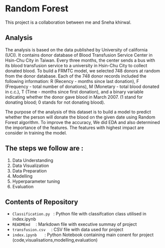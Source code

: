 # Random Forest
This project is a collaboration between me and Sneha khirwal.

## Analysis
The analysis is based on the data published by University of california (UCI). It contains donor database of Blood Transfusion Service Center in Hsin-Chu City 
in Taiwan. Every three months, the center sends a bus with its blood transfusion service to a university in Hsin-Chu City to collect donated blood. To 
build a FRMTC model, we selected 748 donors at random from the donor database. Each of the 748 donor records included the following information: R (Recency - months since last donation), F (Frequency - total number of donations), M (Monetary - total blood donated in c.c.), T (Time - months since first donation), and a binary variable indicating whether the donor gave blood in March 2007. (1 stand for donating blood; 0 stands for not donating blood).

The purpose of the analysis of this dataset is to build a model to predict whether the person will donate the blood on the given date using Random Forest algorithm. To improve the accuracy, We did EDA and also determined the importance of the features. The features with highest impact are consider in training the model.

## The steps we follow are :
1. Data Understanding
2. Data Visualization
3. Data Preparation
4. Modelling
5. Hyperparameter tuning
6. Evaluation

## Contents of Repository
- ``Classification.py `` :   Python file with classifcation class utilised in index.ipynb
- ``READMEmd  ``         :   Markdown file with executive summay of project
- ``transfusion.csv  ``      :   CSV file with data used for project
- ``index.ipynb   ``     :   Python Notebook containing main conent for project (code,visualisations,modelling,evaluation)
